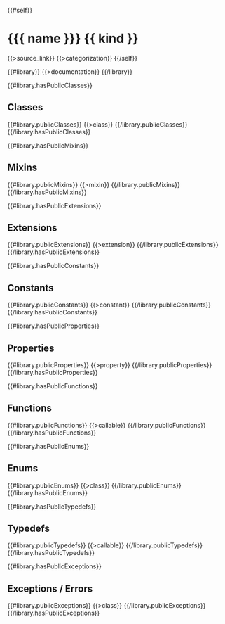 {{#self}}
# {{{ name }}} {{ kind }}

{{>source_link}}
{{>categorization}}
{{/self}}

{{#library}}
{{>documentation}}
{{/library}}

{{#library.hasPublicClasses}}
## Classes

{{#library.publicClasses}}
{{>class}}
{{/library.publicClasses}}
{{/library.hasPublicClasses}}

{{#library.hasPublicMixins}}
## Mixins

{{#library.publicMixins}}
{{>mixin}}
{{/library.publicMixins}}
{{/library.hasPublicMixins}}

{{#library.hasPublicExtensions}}
## Extensions

{{#library.publicExtensions}}
{{>extension}}
{{/library.publicExtensions}}
{{/library.hasPublicExtensions}}

{{#library.hasPublicConstants}}
## Constants

{{#library.publicConstants}}
{{>constant}}
{{/library.publicConstants}}
{{/library.hasPublicConstants}}

{{#library.hasPublicProperties}}
## Properties

{{#library.publicProperties}}
{{>property}}
{{/library.publicProperties}}
{{/library.hasPublicProperties}}

{{#library.hasPublicFunctions}}
## Functions

{{#library.publicFunctions}}
{{>callable}}
{{/library.publicFunctions}}
{{/library.hasPublicFunctions}}

{{#library.hasPublicEnums}}
## Enums

{{#library.publicEnums}}
{{>class}}
{{/library.publicEnums}}
{{/library.hasPublicEnums}}

{{#library.hasPublicTypedefs}}
## Typedefs

{{#library.publicTypedefs}}
{{>callable}}
{{/library.publicTypedefs}}
{{/library.hasPublicTypedefs}}

{{#library.hasPublicExceptions}}
## Exceptions / Errors

{{#library.publicExceptions}}
{{>class}}
{{/library.publicExceptions}}
{{/library.hasPublicExceptions}}
